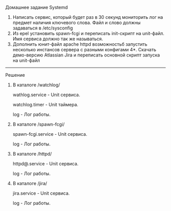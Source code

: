 Домашнее задание
Systemd
1. Написать сервис, который будет раз в 30 секунд мониторить лог на предмет наличия ключевого слова. Файл и слово должны задаваться в /etc/sysconfig
2. Из epel установить spawn-fcgi и переписать init-скрипт на unit-файл. Имя сервиса должно так же называться.
3. Дополнить юнит-файл apache httpd возможностьб запустить несколько инстансов сервера с разными конфигами
4*. Скачать демо-версию Atlassian Jira и переписать основной скрипт запуска на unit-файл

______

Решение

1. В каталоге /watchlog/

	wathlog.service - Unit сервиса.

	watchlog.timer - Unit таймера.

	log -  Лог работы.
2. В каталоге /spawn-fcgi/

	spawn-fcgi.service - Unit сервиса.
	
    log - Лог работы.
3. В каталоге /httpd/

	httpd@.service - Unit сервиса.

	log - Лог работы.
4. В каталоге /jira/

	jira.service - Unit сервиса.
	
	log - Лог работы.
